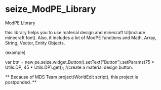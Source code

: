 # seize_ModPE_Library
ModPE Library

this library helps you to use material design and minecraft UI(include minecraft font).
Also, it includes a lot of ModPE functions and Math, Array, String, Vector, Entity Objects.


(example)

var btn = new pe.seize.widget.Button().setText("Button").setParams(75 * Utils.DP, 45 * Utils.DP).get();
//create a material design button.



** Because of MDS Team project(WorldEdit script), this project is postponded. **
